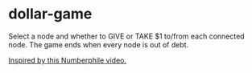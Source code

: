 # dollar-game

Select a node and whether to GIVE or TAKE $1 to/from each connected node. The game ends when every node is out of debt.

[Inspired by this Numberphile video.](https://www.youtube.com/watch?v=U33dsEcKgeQ)
